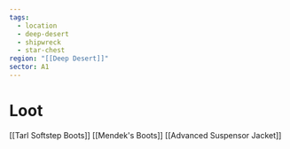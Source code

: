 ```yaml
---
tags:
  - location
  - deep-desert
  - shipwreck
  - star-chest
region: "[[Deep Desert]]"
sector: A1
---
```

# Loot
[[Tarl Softstep Boots]]
[[Mendek's Boots]]
[[Advanced Suspensor Jacket]]